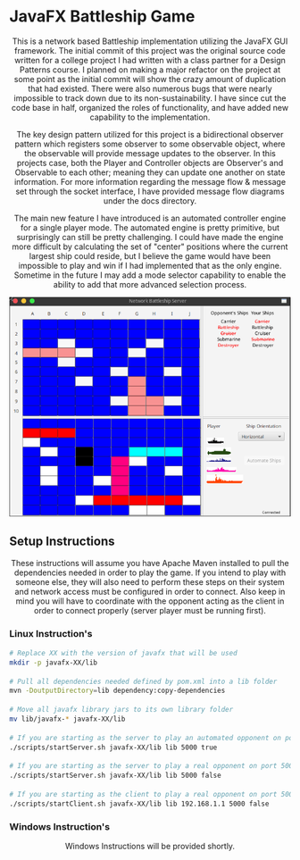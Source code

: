 # JavaFX Battleship Game

<p align="center">
This is a network based Battleship implementation utilizing the JavaFX GUI framework.
The initial commit of this project was the original source code written for a college project I had written with a class
partner for a Design Patterns course. I planned on making a major refactor on the project at some point as the initial
commit will show the crazy amount of duplication that had existed. There were also numerous bugs that were nearly
impossible to track down due to its non-sustainability. I have since cut the code base in half, organized the roles of
functionality, and have added new capability to the implementation.
</p>

<p align="center">
The key design pattern utilized for this project is a bidirectional observer pattern which registers some observer to
some observable object, where the observable will provide message updates to the observer. In this projects case,
both the Player and Controller objects are Observer's and Observable to each other; meaning they can update one another
on state information. For more information regarding the message flow & message set through the socket interface,
I have provided message flow diagrams under the docs directory.
</p>

<p align="center">
The main new feature I have introduced is an automated controller engine for a single player mode. The automated engine
is pretty primitive, but surprisingly can still be pretty challenging. I could have made the engine more difficult by
calculating the set of "center" positions where the current largest ship could reside, but I believe the game would have
been impossible to play and win if I had implemented that as the only engine. Sometime in the future I may add a mode
selector capability to enable the ability to add that more advanced selection process.
</p>

<p align="center"> <img src="https://github.com/xTriixrx/Battleship/blob/master/imgs/battleship-gui.png"/> </p>

## Setup Instructions

<p align="center">
These instructions will assume you have Apache Maven installed to pull the dependencies needed in order to play the
game. If you intend to play with someone else, they will also need to perform these steps on their system and network
access must be configured in order to connect. Also keep in mind you will have to coordinate with the opponent acting
as the client in order to connect properly (server player must be running first).
</p>

### Linux Instruction's

```Bash
# Replace XX with the version of javafx that will be used
mkdir -p javafx-XX/lib

# Pull all dependencies needed defined by pom.xml into a lib folder
mvn -DoutputDirectory=lib dependency:copy-dependencies

# Move all javafx library jars to its own library folder
mv lib/javafx-* javafx-XX/lib

# If you are starting as the server to play an automated opponent on port 5000:
./scripts/startServer.sh javafx-XX/lib lib 5000 true

# If you are starting as the server to play a real opponent on port 5000:
./scripts/startServer.sh javafx-XX/lib lib 5000 false

# If you are starting as the client to play a real opponent on port 5000:
./scripts/startClient.sh javafx-XX/lib lib 192.168.1.1 5000 false
```

### Windows Instruction's

<p align="center">Windows Instructions will be provided shortly.</p>